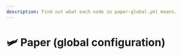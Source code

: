 ```yaml
---
description: Find out what each node in paper-global.yml means.
---
```


# 🛩️ Paper (global configuration)
